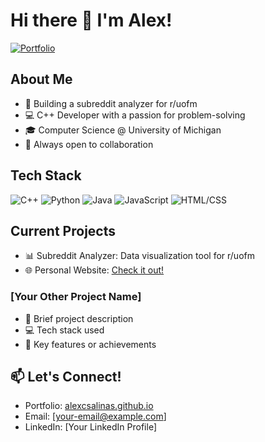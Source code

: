 # Hi there 👋 I'm Alex!

[![Portfolio](https://img.shields.io/badge/Portfolio-Visit%20Site-blue)](https://alexcsalinas.github.io/personalsite/)

## About Me
- 🔭 Building a subreddit analyzer for r/uofm
- 💻 C++ Developer with a passion for problem-solving
- 🎓 Computer Science @ University of Michigan
- 👯 Always open to collaboration

## Tech Stack
![C++](https://img.shields.io/badge/C++-00599C?style=flat&logo=cplusplus&logoColor=white)
![Python](https://img.shields.io/badge/Python-3776AB?style=flat&logo=python&logoColor=white)
![Java](https://img.shields.io/badge/Java-007396?style=flat&logo=java&logoColor=white)
![JavaScript](https://img.shields.io/badge/JavaScript-F7DF1E?style=flat&logo=javascript&logoColor=black)
![HTML/CSS](https://img.shields.io/badge/HTML%2FCSS-E34F26?style=flat&logo=html5&logoColor=white)

## Current Projects
- 📊 Subreddit Analyzer: Data visualization tool for r/uofm
- 🌐 Personal Website: [Check it out!](https://alexcsalinas.github.io/personalsite/)

### [Your Other Project Name]
- 🎯 Brief project description
- 💻 Tech stack used
- 🌟 Key features or achievements

## 📫 Let's Connect!
- Portfolio: [alexcsalinas.github.io](https://alexcsalinas.github.io/personalsite/)
- Email: [your-email@example.com]
- LinkedIn: [Your LinkedIn Profile]
